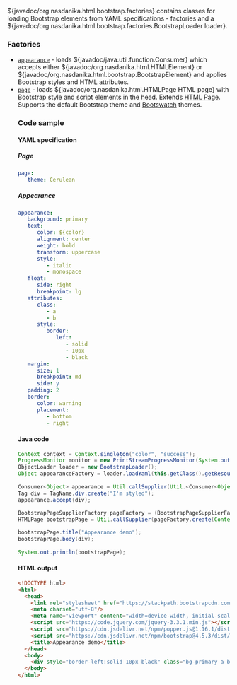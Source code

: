 ${javadoc/org.nasdanika.html.bootstrap.factories} contains classes for loading Bootstrap elements from YAML specifications - factories and a ${javadoc/org.nasdanika.html.bootstrap.factories.BootstrapLoader loader}.

### Factories

* [``appearance``](appearance.html) - loads ${javadoc/java.util.function.Consumer}<Object> which accepts either ${javadoc/org.nasdanika.html.HTMLElement} or ${javadoc/org.nasdanika.html.bootstrap.BootstrapElement} and applies Bootstrap styles and HTML attributes.
* [``page``](page.html) - loads ${javadoc/org.nasdanika.html.HTMLPage HTML page} with Bootstrap style and script elements in the head. Extends [HTML Page](../../html/factories/page.html). Supports the default Bootstrap theme and [Bootswatch](https://bootswatch.com/) themes.

### Code sample

#### YAML specification

##### Page

```yaml
page: 
   theme: Cerulean
```

##### Appearance

```yaml
appearance: 
   background: primary
   text: 
      color: ${color}
      alignment: center
      weight: bold
      transform: uppercase
      style: 
         - italic 
         - monospace
   float: 
      side: right
      breakpoint: lg
   attributes:
      class:
         - a
         - b
      style:
         border:
            left:
               - solid
               - 10px
               - black
   margin:
      size: 1
      breakpoint: md
      side: y
   padding: 2
   border: 
      color: warning
      placement: 
         - bottom
         - right
```


#### Java code

```java
Context context = Context.singleton("color", "success");
ProgressMonitor monitor = new PrintStreamProgressMonitor(System.out, 0, 4, false);
ObjectLoader loader = new BootstrapLoader();
Object appearanceFactory = loader.loadYaml(this.getClass().getResource("appearance-spec.yml"), monitor);
		
Consumer<Object> appearance = Util.callSupplier(Util.<Consumer<Object>>asSupplierFactory(appearanceFactory).create(context), monitor);
Tag div = TagName.div.create("I'm styled");		
appearance.accept(div);
		
BootstrapPageSupplierFactory pageFactory = (BootstrapPageSupplierFactory) loader.loadYaml(HTMLTestBase.class.getResource("bootstrap-page-spec.yml"), monitor);
HTMLPage bootstrapPage = Util.callSupplier(pageFactory.create(Context.EMPTY_CONTEXT), monitor); 

bootstrapPage.title("Appearance demo");
bootstrapPage.body(div);
		
System.out.println(bootstrapPage);
```

#### HTML output

```html
<!DOCTYPE html>
<html>
  <head>
    <link rel="stylesheet" href="https://stackpath.bootstrapcdn.com/bootswatch/4.5.2/cerulean/bootstrap.min.css" id="nsd-bootstrap-theme-stylesheet"/>
    <meta charset="utf-8"/>
    <meta name="viewport" content="width=device-width, initial-scale=1, shrink-to-fit=no"/>
    <script src="https://code.jquery.com/jquery-3.3.1.min.js"></script>
    <script src="https://cdn.jsdelivr.net/npm/popper.js@1.16.1/dist/umd/popper.min.js"></script>
    <script src="https://cdn.jsdelivr.net/npm/bootstrap@4.5.3/dist/js/bootstrap.min.js"></script>
    <title>Appearance demo</title>
  </head>
  <body>
    <div style="border-left:solid 10px black" class="bg-primary a b my-md-1 p-2 border-bottom border-right border-warning float-lg-right text-success font-italic text-monospace text-center text-uppercase font-weight-bold">I'm styled</div>
  </body>
</html>
```

